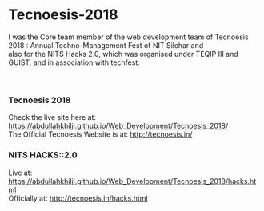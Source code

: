 # Tecnoesis-2018

I was the Core team member of the web development team of Tecnoesis 2018 : Annual Techno-Management Fest of NIT Silchar and
<br> also for the NITS Hacks 2.0, which was organised under TEQIP III and GUIST, and in association with techfest. 
<br><br><br>



### Tecnoesis 2018 <br>
Check the live site here at: https://abdullahkhilji.github.io/Web_Development/Tecnoesis_2018/ <br>
The Official Tecnoesis Website is at: http://tecnoesis.in/ <br>


### NITS HACKS::2.0 <br>
Live at:  https://abdullahkhilji.github.io/Web_Development/Tecnoesis_2018/hacks.html <br>
Officially at: http://tecnoesis.in/hacks.html <br>
